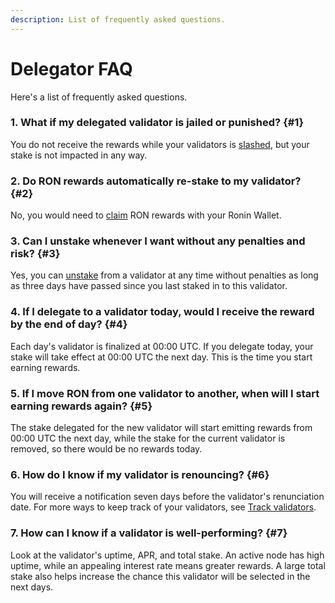 ```yaml
---
description: List of frequently asked questions.
---
```


# Delegator FAQ
Here's a list of frequently asked questions.

### 1. What if my delegated validator is jailed or punished? {#1}
You do not receive the rewards while your validators is [slashed](./../validators/slashing/slashing.mdx), but your stake is not impacted in any way.

### 2. Do RON rewards automatically re-stake to my validator? {#2}
No, you would need to [claim](./rewards/claim.mdx) RON rewards with your Ronin Wallet.

### 3. Can I unstake whenever I want without any penalties and risk? {#3}
Yes, you can [unstake](./stake/withdraw.mdx) from a validator at any time without penalties as long as three days have passed since you last staked in to this validator.

### 4. If I delegate to a validator today, would I receive the reward by the end of day? {#4}
Each day's validator is finalized at 00:00 UTC. If you delegate today, your stake will take effect at 00:00 UTC the next day. This is the time you start earning rewards.

### 5. If I move RON from one validator to another, when will I start earning rewards again? {#5}
The stake delegated for the new validator will start emitting rewards from 00:00 UTC the next day, while the stake for the current validator is removed, so there would be no rewards today.

### 6. How do I know if my validator is renouncing? {#6}
You will receive a notification seven days before the validator's renunciation date. For more ways to keep track of your validators, see [Track validators](./manage/track.mdx).

### 7. How can I know if a validator is well-performing? {#7}
Look at the validator's uptime, APR, and total stake. An active node has high uptime, while an appealing interest rate means greater rewards. A large total stake also helps increase the chance this validator will be selected in the next days.
